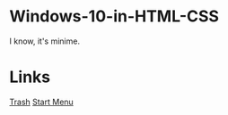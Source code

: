 # Windows-10-in-HTML-CSS
I know, it's minime.

# Links
<a href="https://windows-10-in-html-css.soullax.repl.co/trash.html">Trash</a>
<a href="https://windows-10-in-html-css.soullax.repl.co/start-menu.html">Start Menu</a>